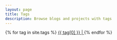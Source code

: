 ```yaml
---
layout: page
title: Tags
description: Browse blogs and projects with tags
---
```


<!-- Acknowledgement: https://www.assertnotmagic.com/2017/04/25/jekyll-tags-the-easy-way/ -->
<p>
    {% for tag in site.tags %}
    <a href="/tags/{{ tag[0] }}/"
    style="font-size: {{ tag[1] | size | times: 2 | plus: 10 }}px">
        {{ tag[0] }} |
    </a>
    {% endfor %}
</p>
